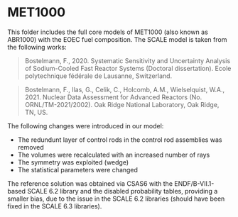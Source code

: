 # MET1000 

This folder includes the full core models of MET1000 (also known as ABR1000) with the EOEC fuel composition. The SCALE model is taken from the following works:

> Bostelmann, F., 2020. Systematic Sensitivity and Uncertainty Analysis of Sodium-Cooled Fast Reactor Systems (Doctoral dissertation). Ecole polytechnique fédérale de Lausanne, Switzerland.

> Bostelmann, F., Ilas, G., Celik, C., Holcomb, A.M., Wielselquist, W.A., 2021. Nuclear Data Assessment for Advanced Reactors (No. ORNL/TM-2021/2002). Oak Ridge National Laboratory, Oak Ridge, TN, US.

The following changes were introduced in our model:
* The redundunt layer of control rods in the control rod assemblies was removed
* The volumes were recalculated with an increased number of rays
* The symmetry was exploited (wedge)
* The statistical parameters were changed

The reference solution was obtained via CSAS6 with the ENDF/B-VII.1-based SCALE 6.2 library and the disabled probability tables, providing a smaller bias, due to the issue in the SCALE 6.2 libraries (should have been fixed in the SCALE 6.3 libraries). 


